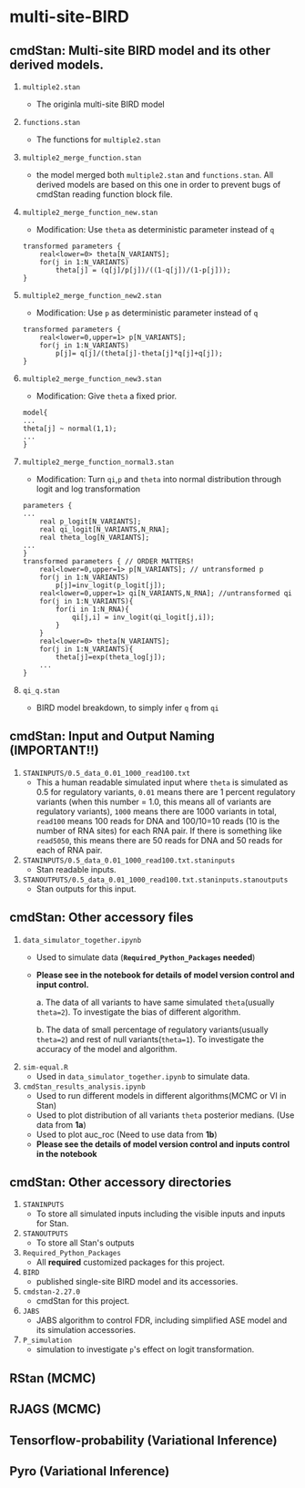 # multi-site-BIRD
## cmdStan: Multi-site BIRD model and its other derived models.
1. `multiple2.stan` 
    - The originla multi-site BIRD model 
2. `functions.stan` 
    - The functions for `multiple2.stan`
3. `multiple2_merge_function.stan`
    - the model merged both `multiple2.stan` and `functions.stan`. All derived models are based on this one in order to prevent bugs of cmdStan reading function block file. 
4. `multiple2_merge_function_new.stan`
    - Modification: Use `theta` as deterministic parameter instead of `q`
    ```
    transformed parameters {
        real<lower=0> theta[N_VARIANTS];
        for(j in 1:N_VARIANTS)
            theta[j] = (q[j]/p[j])/((1-q[j])/(1-p[j]));
    }
    ```
5. `multiple2_merge_function_new2.stan`
    - Modification: Use `p` as deterministic parameter instead of `q`
    ```
    transformed parameters { 
        real<lower=0,upper=1> p[N_VARIANTS];
        for(j in 1:N_VARIANTS)
            p[j]= q[j]/(theta[j]-theta[j]*q[j]+q[j]);
    }
    ```
6. `multiple2_merge_function_new3.stan`
    - Modification: Give `theta` a fixed prior. 
    ```
    model{
    ...
    theta[j] ~ normal(1,1);
    ...
    }
    ```
    
7. `multiple2_merge_function_normal3.stan`
    - Modification: Turn `qi`,`p` and `theta` into normal distribution through logit and log transformation
    ```
    parameters {
    ...
        real p_logit[N_VARIANTS];
        real qi_logit[N_VARIANTS,N_RNA];
        real theta_log[N_VARIANTS];
    ...
    }
    transformed parameters { // ORDER MATTERS!
        real<lower=0,upper=1> p[N_VARIANTS]; // untransformed p
        for(j in 1:N_VARIANTS)
            p[j]=inv_logit(p_logit[j]);
        real<lower=0,upper=1> qi[N_VARIANTS,N_RNA]; //untransformed qi
        for(j in 1:N_VARIANTS){
            for(i in 1:N_RNA){
                qi[j,i] = inv_logit(qi_logit[j,i]);
            }
        }
        real<lower=0> theta[N_VARIANTS];
        for(j in 1:N_VARIANTS){
            theta[j]=exp(theta_log[j]);
        ...
   }
   ```
8. `qi_q.stan`
    - BIRD model breakdown, to simply infer `q` from `qi`

## cmdStan: Input and Output Naming (__IMPORTANT!!__)
1. `STANINPUTS/0.5_data_0.01_1000_read100.txt`
    - This a human readable simulated input where `theta` is simulated as 0.5 for regulatory variants, `0.01` means there are 1 percent regulatory variants (when this number = 1.0, this means all of variants are regulatory variants), `1000` means there are 1000 variants in total, `read100` means 100 reads for DNA and 100/10=10 reads (10 is the number of RNA sites) for each RNA pair. If there is something like `read5050`, this means there are 50 reads for DNA and 50 reads for each of RNA pair. 
2. `STANINPUTS/0.5_data_0.01_1000_read100.txt.staninputs`
    - Stan readable inputs.
3. `STANOUTPUTS/0.5_data_0.01_1000_read100.txt.staninputs.stanoutputs`
    - Stan outputs for this input. 

## cmdStan: Other accessory files
1. `data_simulator_together.ipynb` 
    - Used to simulate data (__`Required_Python_Packages` needed__)
    - __Please see in the notebook for details of model version control and input control.__
        
        a. The data of all variants to have same simulated `theta`(usually `theta=2`). To investigate the bias of different algorithm. 
      
        b. The data of small percentage of regulatory variants(usually `theta=2`) and rest of null variants(`theta=1`). To investigate the accuracy of the model and algorithm. 
2. `sim-equal.R`
    - Used in `data_simulator_together.ipynb` to simulate data. 
3. `cmdStan_results_analysis.ipynb`
    - Used to run different models in different algorithms(MCMC or VI in Stan)
    - Used to plot distribution of all variants `theta` posterior medians. (Use data from __1a__)
    - Used to plot auc_roc (Need to use data from __1b__)
    - __Please see the details of model version control and inputs control in the notebook__

## cmdStan: Other accessory directories 
1. `STANINPUTS`
    - To store all simulated inputs including the visible inputs and inputs for Stan. 
2. `STANOUTPUTS`
    - To store all Stan's outputs 
3. `Required_Python_Packages`
    - All __required__ customized packages for this project. 
4. `BIRD`
    - published single-site BIRD model and its accessories.
5. `cmdstan-2.27.0`
    - cmdStan for this project.
6. `JABS`
    - JABS algorithm to control FDR, including simplified ASE model and its simulation accessories. 
7. `P_simulation`
    - simulation to investigate `p`'s effect on logit transformation. 

## RStan (MCMC)

## RJAGS (MCMC)

## Tensorflow-probability (Variational Inference)

## Pyro (Variational Inference)


